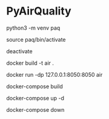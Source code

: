 # PyAirQuality

python3 -m venv paq

source paq/bin/activate

deactivate

docker build -t air .

docker run -dp 127.0.0.1:8050:8050 air

docker-compose build

docker-compose up -d

docker-compose down